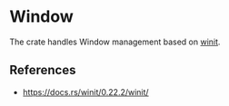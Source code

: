 # Window

The crate handles Window management based on [winit](https://docs.rs/winit/0.22.2/winit/).

## References

* https://docs.rs/winit/0.22.2/winit/
